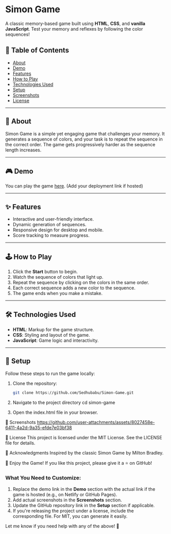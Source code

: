 # Simon Game

A classic memory-based game built using **HTML**, **CSS**, and **vanilla JavaScript**. Test your memory and reflexes by following the color sequences!

## 📝 Table of Contents
- [About](#about)
- [Demo](#demo)
- [Features](#features)
- [How to Play](#how-to-play)
- [Technologies Used](#technologies-used)
- [Setup](#setup)
- [Screenshots](#screenshots)
- [License](#license)

---

## 📖 About
Simon Game is a simple yet engaging game that challenges your memory. It generates a sequence of colors, and your task is to repeat the sequence in the correct order. The game gets progressively harder as the sequence length increases.

---

## 🎮 Demo
You can play the game [here](#). (Add your deployment link if hosted)

---

## ✨ Features
- Interactive and user-friendly interface.
- Dynamic generation of sequences.
- Responsive design for desktop and mobile.
- Score tracking to measure progress.

---

## 🕹️ How to Play
1. Click the **Start** button to begin.
2. Watch the sequence of colors that light up.
3. Repeat the sequence by clicking on the colors in the same order.
4. Each correct sequence adds a new color to the sequence.
5. The game ends when you make a mistake.

---

## 🛠️ Technologies Used
- **HTML**: Markup for the game structure.
- **CSS**: Styling and layout of the game.
- **JavaScript**: Game logic and interactivity.

---

## 🚀 Setup
Follow these steps to run the game locally:

1. Clone the repository:
   ```bash
   git clone https://github.com/Sedhubabu/Simon-Game.git

2. Navigate to the project directory
   cd simon-game
   
4. Open the index.html file in your browser.

📸 Screenshots
  https://github.com/user-attachments/assets/8027458e-6411-4a2d-9a35-efde7e03bf38
  
🔖 License
  This project is licensed under the MIT License. See the LICENSE file for details.
  
🙌 Acknowledgments
  Inspired by the classic Simon Game by Milton Bradley.

🎉 Enjoy the Game!
  If you like this project, please give it a ⭐ on GitHub!

  
### What You Need to Customize:
1. Replace the demo link in the **Demo** section with the actual link if the game is hosted (e.g., on Netlify or GitHub Pages).
2. Add actual screenshots in the **Screenshots** section.
3. Update the GitHub repository link in the **Setup** section if applicable.
4. If you're releasing the project under a license, include the corresponding file. For MIT, you can generate it easily. 

Let me know if you need help with any of the above! 🚀

